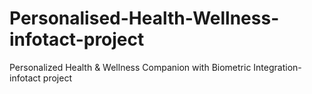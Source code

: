 # Personalised-Health-Wellness-infotact-project
Personalized Health &amp; Wellness Companion with Biometric Integration-infotact project

